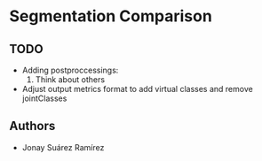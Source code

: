 # Segmentation Comparison

## TODO
- Adding postproccessings: 
    1. Think about others
- Adjust output metrics format to add virtual classes and remove jointClasses

## Authors
- Jonay Suárez Ramírez